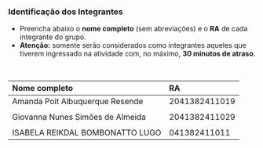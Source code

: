 
### Identificação dos Integrantes

- Preencha abaixo o **nome completo** (sem abreviações) e o **RA** de cada integrante do grupo.
- **Atenção:** somente serão considerados como integrantes aqueles que tiverem ingressado na atividade com, no máximo, **30 minutos de atraso**.

<br>

| Nome completo | RA |
|:--------------|:---|
|Amanda Poit Albuquerque Resende|2041382411019|
|                |     |
|Giovanna Nunes Simões de Almeida|2041382411029|
|                |     |
|ISABELA REIKDAL BOMBONATTO LUGO|041382411011|
